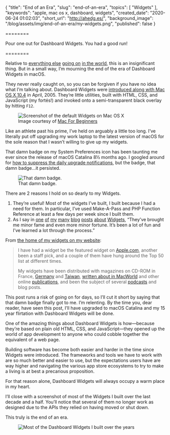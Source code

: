 {
  "title": "End of an Era",
  "slug": "end-of-an-era",
  "topics": [
    "Widgets"
  ],
  "keywords": "apple, mac os x, dashboard, widgets",
  "created_date": "2020-06-24 01:02:03",
  "short_url": "http://ahedg.es/",
  "background_image": "/blog/assets/img/end-of-an-era/my-widgets.png",
  "published": false
}

========

Pour one out for Dashboard Widgets. You had a good run!

========

Relative to [everything else](https://en.wikipedia.org/wiki/Coronavirus_disease_2019) [going on](https://en.wikipedia.org/wiki/George_Floyd_protests) [in the world](https://en.wikipedia.org/wiki/Global_warming), this is an insignificant thing. But in a small way, I’m mourning the end of the era of Dashboard Widgets in macOS.

They never really caught on, so you can be forgiven if you have no idea what I’m talking about. Dashboard Widgets were [introduced along with Mac OS X 10.4](https://www.macworld.com/article/1044543/tigerdashboard.html) in April, 2005. They’re little utilities, built with HTML, CSS, and JavaScript (my fortés!) and invoked onto a semi-transparent black overlay by hitting `F12`.

<figure>
    <img src="/blog/assets/img/end-of-an-era/built-in-widgets.png" alt="Screenshot of the default Widgets on Mac OS X">
    <figcaption>Image courtesy of <a href="https://www.macforbeginners.com/osx-guide/dashboard-widgets/">Mac For Beginners</a></figcaption>
</figure>

Like an athlete past his prime, I’ve held on arguably a little too long. I’ve literally put off upgrading my work laptop to the latest version of macOS for the sole reason that I wasn’t willing to give up my widgets.

That damn badge on my System Preferences icon has been taunting me ever since the release of macOS Catalina 8½ months ago. I googled around for [how to suppress the daily upgrade notifications](https://apple.stackexchange.com/questions/342869/is-there-a-way-to-disable-update-notifications-in-mojave), but the badge, that damn badge…it persisted.

<figure>
    <img src="/blog/assets/img/end-of-an-era/that-damn-badge.png" alt="That damn badge.">
    <figcaption>That damn badge.</figcaption>
</figure>

There are 2 reasons I hold on so dearly to my Widgets.

1. They’re useful! Most of the widgets I’ve built, I built because I had a need for them. In particular, I’ve used Make-A-Pass and PHP Function Reference at least a few days per week since I built them.
2. As I say in [one](https://andrew.hedges.name/blog/so-many-widgets-so-little-time) [of](https://andrew.hedges.name/blog/new-version-of-phpfr-in-the-works) [my](https://andrew.hedges.name/blog/php-function-reference-one-point-oh) [many](https://andrew.hedges.name/blog/the-first-48-hours-of-php-function-reference-by-the-numbers) [blog](https://andrew.hedges.name/blog/widget-javascript-the-un-series-part-0) [posts](https://andrew.hedges.name/blog/make-long-urls-short-with-trimit) [about](https://andrew.hedges.name/blog/sending-growl-notifications-from-dashboard-widgets) [Widgets](https://andrew.hedges.name/blog/dashboard-widgets-for-fun-and-profit), “They’ve brought me minor fame and even more minor fortune. It’s been a lot of fun and I’ve learned a lot through the process.”

From [the home of my widgets on my website](https://andrew.hedges.name/widgets/):

> I have had a widget be the featured widget on [Apple.com](http://www.apple.com/downloads/dashboard/), another been a staff pick, and a couple of them have hung around the Top 50 list at different times.
> 
> My widgets have been distributed with magazines on CD-ROM in France, [Germany](http://www.macup.com) and [Taiwan](http://www.pcuser.com.tw), [written about in MacWorld](https://web.archive.org/web/20051025155600/http://www.macworld.com/weblogs/macgems/2005/06/widgetsoftheweek005/) and other online [publications](https://www.engadget.com/2007-07-07-enwidget-ten-useful-apple-dashboard-widgets.html), and been the subject of several [podcasts](https://web.archive.org/web/20060211034538/http://www.jonbrown.org/flipside.html) and blog posts.

This post runs a risk of going on for days, so I’ll cut it short by saying that that damn badge finally got to me. I’m relenting. By the time you, dear reader, have seen this post, I’ll have upgraded to macOS Catalina and my 15 year flirtation with Dashboard Widgets will be done.

One of the amazing things about Dashboard Widgets is how—because they’re based on plain old HTML, CSS, and JavaScript—they opened up the world of app development to anyone who could cobble together the equivalent of a web page.

Building software has become both easier and harder in the time since Widgets were introduced. The frameworks and tools we have to work with are so much better and easier to use, but the expectations users have are way higher and navigating the various app store ecosystems to try to make a living is at best a precarious proposition.

For that reason alone, Dashboard Widgets will always occupy a warm place in my heart.

I’ll close with a screenshot of most of the Widgets I built over the last decade and a half. You’ll notice that several of them no longer work as designed due to the APIs they relied on having moved or shut down.

This truly is the end of an era.

<figure>
    <img src="/blog/assets/img/end-of-an-era/my-widgets.png" alt="Most of the Dashboard Widgets I built over the years">
</figure>
